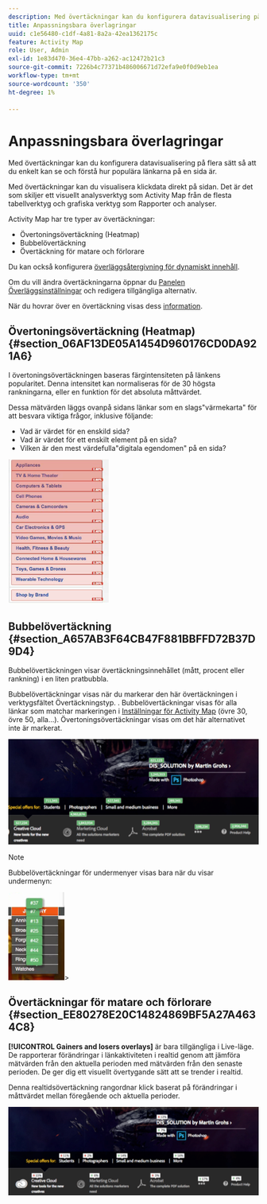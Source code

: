 ```yaml
---
description: Med övertäckningar kan du konfigurera datavisualisering på flera sätt så att du enkelt kan se och förstå hur populära länkarna på en sida är.
title: Anpassningsbara överlagringar
uuid: c1e56480-c1df-4a81-8a2a-42ea1362175c
feature: Activity Map
role: User, Admin
exl-id: 1e83d470-36e4-47bb-a262-ac12472b21c3
source-git-commit: 7226b4c77371b486006671d72efa9e0f0d9eb1ea
workflow-type: tm+mt
source-wordcount: '350'
ht-degree: 1%

---
```


# Anpassningsbara överlagringar

Med övertäckningar kan du konfigurera datavisualisering på flera sätt så att du enkelt kan se och förstå hur populära länkarna på en sida är.

Med övertäckningar kan du visualisera klickdata direkt på sidan. Det är det som skiljer ett visuellt analysverktyg som Activity Map från de flesta tabellverktyg och grafiska verktyg som Rapporter och analyser.

Activity Map har tre typer av övertäckningar:

* Övertoningsövertäckning (Heatmap)
* Bubbelövertäckning
* Övertäckning för matare och förlorare

Du kan också konfigurera [överläggsåtergivning för dynamiskt innehåll](/help/analyze/activity-map/activitymap-link-tracking/activitymap-stl-track-custom-elements.md).

Om du vill ändra övertäckningarna öppnar du [Panelen Överläggsinställningar](/help/analyze/activity-map/activitymap-overlay-settings.md) och redigera tillgängliga alternativ.

När du hovrar över en övertäckning visas dess [information](/help/analyze/activity-map/activitymap-overlay-details.md).

## Övertoningsövertäckning (Heatmap) {#section_06AF13DE05A1454D960176CD0DA921A6}

I övertoningsövertäckningen baseras färgintensiteten på länkens popularitet. Denna intensitet kan normaliseras för de 30 högsta rankningarna, eller en funktion för det absoluta måttvärdet.

Dessa mätvärden läggs ovanpå sidans länkar som en slags&quot;värmekarta&quot; för att besvara viktiga frågor, inklusive följande:

* Vad är värdet för en enskild sida?
* Vad är värdet för ett enskilt element på en sida?
* Vilken är den mest värdefulla&quot;digitala egendomen&quot; på en sida?

![](assets/gradient.png)

## Bubbelövertäckning {#section_A657AB3F64CB47F881BBFFD72B37D9D4}

Bubbelövertäckningen visar övertäckningsinnehållet (mått, procent eller rankning) i en liten pratbubbla.

Bubbelövertäckningar visas när du markerar den här övertäckningen i verktygsfältet Övertäckningstyp. . Bubbelövertäckningar visas för alla länkar som matchar markeringen i [Inställningar för Activity Map](/help/analyze/activity-map/activitymap-overlay-settings.md) (övre 30, övre 50, alla...). Övertoningsövertäckningar visas om det här alternativet inte är markerat.

![](assets/bubble_overlay.png)

>[!NOTE]
>
>Bubbelövertäckningar för undermenyer visas bara när du visar undermenyn:
>
>![](assets/bubbles_submenu.png)>

## Övertäckningar för matare och förlorare {#section_EE80278E20C14824869BF5A27A4634C8}

**[!UICONTROL Gainers and losers overlays]** är bara tillgängliga i Live-läge. De rapporterar förändringar i länkaktiviteten i realtid genom att jämföra mätvärden från den aktuella perioden med mätvärden från den senaste perioden. De ger dig ett visuellt övertygande sätt att se trender i realtid.

Denna realtidsövertäckning rangordnar klick baserat på förändringar i måttvärdet mellan föregående och aktuella perioder.

![](assets/gainers_losers.png)
